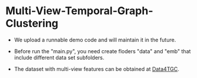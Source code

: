 # Multi-View-Temporal-Graph-Clustering

- We upload a runnable demo code and will maintain it in the future.

- Before run the "main.py", you need create floders "data" and "emb" that include different data set subfolders.

- The dataset with multi-view features can be obtained at [Data4TGC](https://github.com/MGitHubL/Data4TGC).
